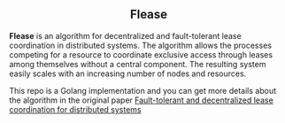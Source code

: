 <h2 align="center"> Flease </h2>

**Flease** is an algorithm for decentralized and fault-tolerant lease coordination in distributed systems. The algorithm allows the processes competing for a resource to coordinate exclusive access through leases among themselves without a central component. The resulting system easily scales with an increasing number of nodes and resources.

This repo is a Golang implementation and you can get more details about the algorithm in the original paper [Fault-tolerant and decentralized lease coordination for distributed systems](https://github.com/KDF5000/flease/blob/master/paper/flease-fault-tolerant-and-decentralized-lease-coordination-for-distributed-systems.pdf)

